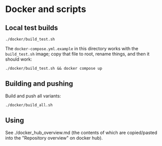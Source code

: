 # Docker and scripts

## Local test builds

```
./docker/build_test.sh
```

The `docker-compose.yml.example` in this directory works with the `build_test.sh` image; copy that file to root, rename things, and then it should work:

```
./docker/build_test.sh && docker compose up
```

## Building and pushing

Build and push all variants:

```
./docker/build_all.sh
```

## Using

See ./docker_hub_overview.md (the contents of which are copied/pasted into the "Repository overview" on docker hub).
